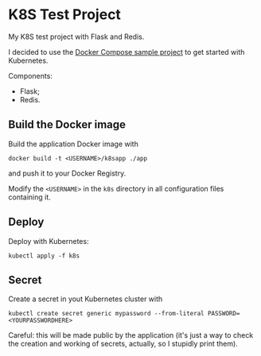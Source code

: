 # K8S Test Project

My K8S test project with Flask and Redis.

I decided to use the [Docker Compose sample project](https://docs.docker.com/compose/gettingstarted/) to get started with Kubernetes.

Components:
- Flask;
- Redis.

## Build the Docker image

Build the application Docker image with 
```
docker build -t <USERNAME>/k8sapp ./app
```
and push it to your Docker Registry.

Modify the `<USERNAME>` in the `k8s` directory in all configuration files containing it.

## Deploy

Deploy with Kubernetes:
```
kubectl apply -f k8s
```

## Secret

Create a secret in yout Kubernetes cluster with
```
kubectl create secret generic mypassword --from-literal PASSWORD=<YOURPASSWORDHERE>
```

Careful: this will be made public by the application (it's just a way to check the creation and working of secrets, actually, so I stupidly print them).
